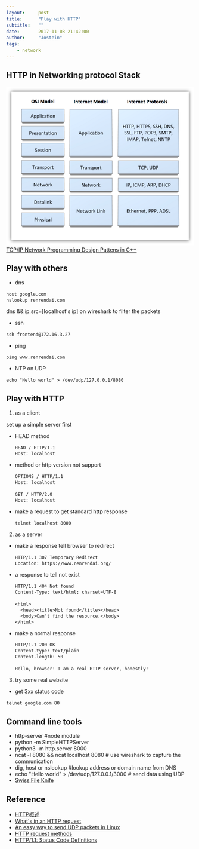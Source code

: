 ```yaml
---
layout:     post
title:      "Play with HTTP"
subtitle:   ""
date:       2017-11-08 21:42:00
author:     "Jostein"
tags:
    - network
---
```


## HTTP in Networking protocol Stack
  ![](/img/Network-Stack-Models1.png)
  [TCP/IP Network Programming Design Pattens in C++](https://vichargrave.github.io/articles/2013-02/tcp-ip-network-programming-design-patterns-in-cpp)

## Play with others
  * dns
  ```
  host google.com
  nslookup renrendai.com
  ```
  dns && ip.src=[localhost's ip] on wireshark to filter the packets
  * ssh
  ```
  ssh frontend@172.16.3.27
  ```
  * ping
  ```
  ping www.renrendai.com
  ```
  * NTP on UDP
  ```
  echo "Hello world" > /dev/udp/127.0.0.1/8080
  ```

## Play with HTTP
1. as a client

  set up a simple server first
  * HEAD method
    ```
    HEAD / HTTP/1.1
    Host: localhost
    ```
  * method or http version not support
    ```
    OPTIONS / HTTP/1.1
    Host: localhost

    GET / HTTP/2.0
    Host: localhost
    ```
  * make a request to get standard http response
    ```
    telnet localhost 8000
    ```
2. as a server
  * make a response tell browser to redirect
    ```
    HTTP/1.1 307 Temporary Redirect
    Location: https://www.renrendai.org/
    ```
  * a response to tell not exist
    ```
    HTTP/1.1 404 Not found
    Content-Type: text/html; charset=UTF-8

    <html>
      <head><title>Not found</title></head>
      <body>Can't find the resource.</body>
    </html>
    ```
  * make a normal response
    ```
    HTTP/1.1 200 OK
    Content-type: text/plain
    Content-length: 50

    Hello, browser! I am a real HTTP server, honestly!
    ```
3. try some real website
  * get 3xx status code
  ```
  telnet google.com 80
  ```

## Command line tools
  * http-server #node module
  * python -m SimpleHTTPServer
  * python3 -m http.server 8000
  * ncat -l 8080 && ncat localhost 8080 # use wireshark to capture the communication
  * dig, host or nslookup #lookup address or domain name from DNS
  * echo "Hello world" > /dev/udp/127.0.0.1/3000 # send data using UDP
  * [Swiss File Knife](https://sourceforge.net/projects/swissfileknife/files/1-swissfileknife/1.8.8/)



## Reference
  * [HTTP概述](https://developer.mozilla.org/zh-CN/docs/Web/HTTP/Overview)
  * [What's in an HTTP request](http://rve.org.uk/dumprequest)
  * [An easy way to send UDP packets in Linux](https://afterthoughtsoftware.com/posts/an-easy-way-to-send-udp-packets-in-linux)
  * [HTTP request methods](https://developer.mozilla.org/en-US/docs/Web/HTTP/Methods)
  * [HTTP/1.1: Status Code Definitions](https://www.w3.org/Protocols/rfc2616/rfc2616-sec10.html)

